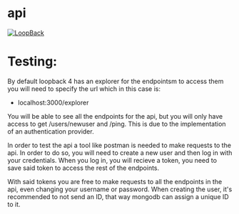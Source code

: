 # api

[![LoopBack](https://github.com/strongloop/loopback-next/raw/master/docs/site/imgs/branding/Powered-by-LoopBack-Badge-(blue)-@2x.png)](http://loopback.io/)

# Testing:
By default loopback 4 has an explorer for the endpointsm to access them you will need to specify the url which in this case is:
 - localhost:3000/explorer

You will be able to see all the endpoints for the api, but you will only have access to get /users/newuser and /ping.
This is due to the implementation of an authentication provider.

In order to test the api a tool like postman is needed to make requests to the api. In order to do so, you will need to create a new user and then log in with your credentials. When you log in, you will recieve a token, you need to save said token to access the rest of the endpoints.

With said tokens you are free to make requests to all the endpoints in the api, even changing your username or password. When creating the user, it's recommended to not send an ID, that way mongodb can assign a unique ID to it.
